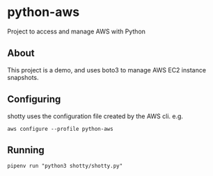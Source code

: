 # python-aws
Project to access and manage AWS with Python

## About

This project is a demo, and uses boto3 to manage AWS EC2 instance snapshots.

## Configuring

shotty uses the configuration file created by the AWS cli. e.g.

`aws configure --profile python-aws`

## Running

`pipenv run "python3 shotty/shotty.py"`
